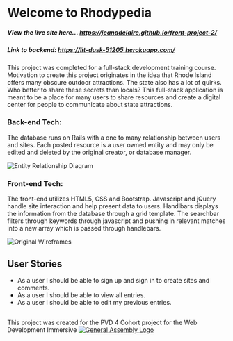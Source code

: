 # Welcome to Rhodypedia

##### View the live site here... https://jeanadelaire.github.io/front-project-2/
##### Link to backend: https://lit-dusk-51205.herokuapp.com/

This project was completed for a full-stack development training course. Motivation to create this project originates in the idea that Rhode Island offers many obscure outdoor attractions. The state also has a lot of quirks. Who better to share these secrets than locals? This full-stack application is meant to be a place for many users to share resources and create a digital center for people to communicate about state attractions.

### Back-end Tech:

The database runs on Rails with a one to many relationship between users and sites. Each posted resource is a user owned entity and may only be edited and deleted by the original creator, or database manager.

![Entity Relationship Diagram](https://user-images.githubusercontent.com/41646757/49703826-1a723480-fbd8-11e8-80bc-079a54a6e523.png)

### Front-end Tech:
The front-end utilizes HTML5, CSS and Bootstrap. Javascript and jQuery handle site interaction and help present data to users. Handlbars displays the
information from the database through a grid template. The searchbar filters through keywords through javascript and pushing in relevant matches into a new array which is passed through handlebars.

![Original Wireframes](https://user-images.githubusercontent.com/41646757/49703724-a71bf300-fbd6-11e8-8212-2e695efb4e7d.png)

## User Stories
- As a user I should be able to sign up and sign in to create sites and comments.
- As a user I should be able to view all entries.
- As a user I should be able to edit my previous entries.

##
This project was created for the PVD 4 Cohort project for the Web Development Immersive
[![General Assembly Logo](https://camo.githubusercontent.com/1a91b05b8f4d44b5bbfb83abac2b0996d8e26c92/687474703a2f2f692e696d6775722e636f6d2f6b6538555354712e706e67)](https://generalassemb.ly/education/web-development-immersive)

